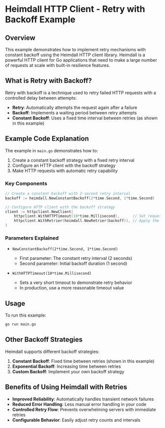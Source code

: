 # Heimdall HTTP Client - Retry with Backoff Example

## Overview

This example demonstrates how to implement retry mechanisms with constant backoff using the Heimdall HTTP client library. Heimdall is a powerful HTTP client for Go applications that need to make a large number of requests at scale with built-in resilience features.

## What is Retry with Backoff?

Retry with backoff is a technique used to retry failed HTTP requests with a controlled delay between attempts:

- **Retry**: Automatically attempts the request again after a failure
- **Backoff**: Implements a waiting period between retry attempts
- **Constant Backoff**: Uses a fixed time interval between retries (as shown in this example)

## Example Code Explanation

The example in `main.go` demonstrates how to:

1. Create a constant backoff strategy with a fixed retry interval
2. Configure an HTTP client with the backoff strategy
3. Make HTTP requests with automatic retry capability

### Key Components

```go
// Create a constant backoff with 2-second retry interval
backoff := heimdall.NewConstantBackoff(2*time.Second, 1*time.Second)

// Configure HTTP client with the backoff strategy
client := httpclient.NewClient(
    httpclient.WithHTTPTimeout(10*time.Millisecond),      // Set request timeout
    httpclient.WithRetrier(heimdall.NewRetrier(backoff)), // Apply the backoff strategy
)
```

### Parameters Explained

- `NewConstantBackoff(2*time.Second, 1*time.Second)`
  - First parameter: The constant retry interval (2 seconds)
  - Second parameter: Initial backoff duration (1 second)

- `WithHTTPTimeout(10*time.Millisecond)`
  - Sets a very short timeout to demonstrate retry behavior
  - In production, use a more reasonable timeout value

## Usage

To run this example:

```bash
go run main.go
```

## Other Backoff Strategies

Heimdall supports different backoff strategies:

1. **Constant Backoff**: Fixed time between retries (shown in this example)
2. **Exponential Backoff**: Increasing time between retries
3. **Custom Backoff**: Implement your own backoff strategy

## Benefits of Using Heimdall with Retries

- **Improved Reliability**: Automatically handles transient network failures
- **Reduced Error Handling**: Less manual error handling in your code
- **Controlled Retry Flow**: Prevents overwhelming servers with immediate retries
- **Configurable Behavior**: Easily adjust retry counts and intervals